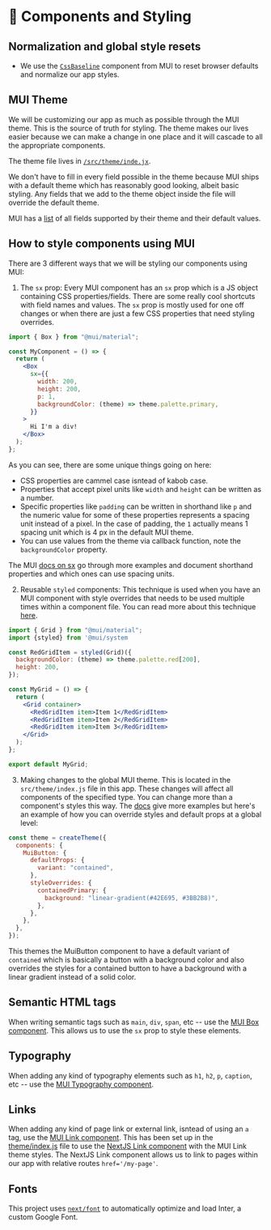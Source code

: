 # 🧱 Components and Styling

## Normalization and global style resets

- We use the [`CssBaseline`](https://mui.com/material-ui/react-css-baseline/) component from MUI to reset browser defaults and normalize our app styles.

## MUI Theme

We will be customizing our app as much as possible through the MUI theme. This is the source of truth for styling. The theme makes our lives easier because we can make a change in one place and it will cascade to all the appropriate components.

The theme file lives in [`/src/theme/inde.jx`](/src/theme/index.js).

We don't have to fill in every field possible in the theme because MUI ships with a default theme which has reasonably good looking, albeit basic styling. Any fields that we add to the theme object inside the file will override the default theme.

MUI has a [list](https://mui.com/material-ui/customization/default-theme/) of all fields supported by their theme and their default values.

## How to style components using MUI

There are 3 different ways that we will be styling our components using MUI:

1. The `sx` prop: Every MUI component has an `sx` prop which is a JS object containing CSS properties/fields. There are some really cool shortcuts with field names and values. The `sx` prop is mostly used for one off changes or when there are just a few CSS properties that need styling overrides.

```jsx
import { Box } from "@mui/material";

const MyComponent = () => {
  return (
    <Box
      sx={{
        width: 200,
        height: 200,
        p: 1,
        backgroundColor: (theme) => theme.palette.primary,
      }}
    >
      Hi I'm a div!
    </Box>
  );
};
```

As you can see, there are some unique things going on here:

- CSS properties are cammel case isntead of kabob case.
- Properties that accept pixel units like `width` and `height` can be written as a number.
- Specific properties like `padding` can be written in shorthand like `p` and the numeric value for some of these properties represents a spacing unit instead of a pixel. In the case of padding, the `1` actually means 1 spacing unit which is 4 px in the default MUI theme.
- You can use values from the theme via callback function, note the `backgroundColor` property.

The MUI [docs on sx](https://mui.com/material-ui/customization/how-to-customize/#the-sx-prop) go through more examples and document shorthand properties and which ones can use spacing units.

2. Reusable `styled` components: This technique is used when you have an MUI component with style overrides that needs to be used multiple times within a component file. You can read more about this technique [here](https://mui.com/material-ui/customization/how-to-customize/#2-reusable-component).

```jsx
import { Grid } from "@mui/material";
import {styled} from '@mui/system

const RedGridItem = styled(Grid)({
  backgroundColor: (theme) => theme.palette.red[200],
  height: 200,
});

const MyGrid = () => {
  return (
    <Grid container>
      <RedGridItem item>Item 1</RedGridItem>
      <RedGridItem item>Item 2</RedGridItem>
      <RedGridItem item>Item 3</RedGridItem>
    </Grid>
  );
};

export default MyGrid;
```

3. Making changes to the global MUI theme. This is located in the `src/theme/index.js` file in this app. These changes will affect all components of the specified type. You can change more than a component's styles this way. The [docs](https://mui.com/material-ui/customization/theme-components/) give more examples but here's an example of how you can override styles and default props at a global level:

```jsx
const theme = createTheme({
  components: {
    MuiButton: {
      defaultProps: {
        variant: "contained",
      },
      styleOverrides: {
        containedPrimary: {
          background: "linear-gradient(#42E695, #3BB2B8)",
        },
      },
    },
  },
});
```

This themes the MuiButton component to have a default variant of `contained` which is basically a button with a background color and also overrides the styles for a contained button to have a background with a linear gradient instead of a solid color.

## Semantic HTML tags

When writing semantic tags such as `main`, `div`, `span`, etc -- use the [MUI Box component](https://mui.com/material-ui/react-box/). This allows us to use the `sx` prop to style these elements.

## Typography

When adding any kind of typography elements such as `h1`, `h2`, `p`, `caption`, etc -- use the [MUI Typography component](https://mui.com/material-ui/react-typography/).

## Links

When adding any kind of page link or external link, isntead of using an `a` tag, use the [MUI Link component](https://mui.com/material-ui/react-link/). This has been set up in the [theme/index.js]('src/theme/index.js') file to use the [NextJS Link component](https://nextjs.org/docs/api-reference/next/link) with the MUI Link theme styles. The NextJS Link component allows us to link to pages within our app with relative routes `href='/my-page'`.

## Fonts

This project uses [`next/font`](https://nextjs.org/docs/basic-features/font-optimization) to automatically optimize and load Inter, a custom Google Font.
